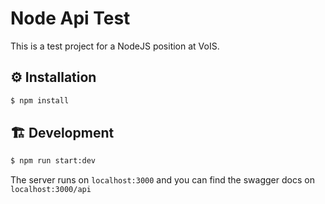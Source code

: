 # Node Api Test

This is a test project for a NodeJS position at VoIS.

## ⚙️ Installation

```bash
$ npm install
```

## 🏗️ Development

```bash
$ npm run start:dev
```

The server runs on `localhost:3000` and you can find the swagger docs on `localhost:3000/api`
